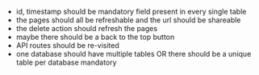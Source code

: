 - id, timestamp should be mandatory field present in every single table
- the pages should all be refreshable and the url should be shareable
- the delete action should refresh the pages
- maybe there should be a back to the top button
- API routes should be re-visited
- one database should have multiple tables OR there should be a unique table per database mandatory
